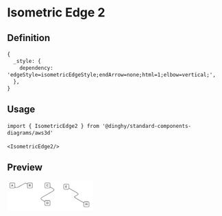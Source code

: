 # Isometric Edge 2

## Definition

```
{
  _style: { 
    dependency: 'edgeStyle=isometricEdgeStyle;endArrow=none;html=1;elbow=vertical;',
  },
}
```

## Usage

```
import { IsometricEdge2 } from '@dinghy/standard-components-diagrams/aws3d'

<IsometricEdge2/>
```

## Preview

<img src="./isometric-edge-2.png" width="200"/>
